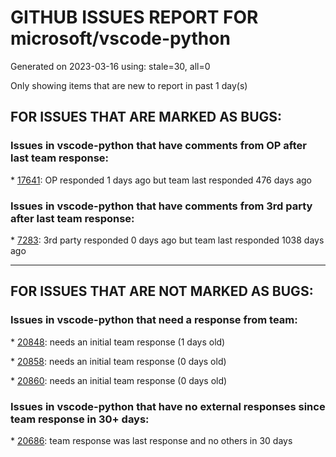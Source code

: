 
# GITHUB ISSUES REPORT FOR microsoft/vscode-python


Generated on 2023-03-16 using: stale=30, all=0


Only showing items that are new to report in past 1 day(s)


## FOR ISSUES THAT ARE MARKED AS BUGS:


### Issues in vscode-python that have comments from OP after last team response:


\* [17641](https://github.com/microsoft/vscode-python/issues/17641 "Unittest id parsing fails when using `testscenarios` "): OP responded 1 days ago but team last responded 476 days ago

### Issues in vscode-python that have comments from 3rd party after last team response:


\* [7283](https://github.com/microsoft/vscode-python/issues/7283 "Terminal doesn't use custom bash profile when debugging"): 3rd party responded 0 days ago but team last responded 1038 days ago

---

## FOR ISSUES THAT ARE NOT MARKED AS BUGS:


### Issues in vscode-python that need a response from team:


\* [20848](https://github.com/microsoft/vscode-python/issues/20848 "Display of unittest discovery broken, when using parameter -t"): needs an initial team response (1 days old)

\* [20858](https://github.com/microsoft/vscode-python/issues/20858 "AutoComplete and Preload Modules failing to load "): needs an initial team response (0 days old)

\* [20860](https://github.com/microsoft/vscode-python/issues/20860 "conda &quot;activate&quot; doesn't work if the path contains a space"): needs an initial team response (0 days old)

### Issues in vscode-python that have no external responses since team response in 30+ days:


\* [20686](https://github.com/microsoft/vscode-python/issues/20686 "Is it possible to send to REPL function definition from a context?"): team response was last response and no others in 30 days
